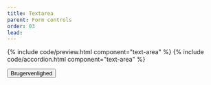 ```yaml
---
title: Textarea
parent: Form controls
order: 03
lead: 
---
```


{% include code/preview.html component="text-area" %}
{% include code/accordion.html component="text-area" %}
<div class="accordion-bordered accordion-docs">
  <button class="button-unstyled accordion-button"
      aria-expanded="true" aria-controls="text-area-docs">
    Brugervenlighed
  </button>
  <div id="text-area-docs" aria-hidden="false" class="accordion-content">
  
  </div>
</div>
